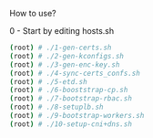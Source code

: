 How to use?

0 - Start by editing hosts.sh
```bash
(root) # ./1-gen-certs.sh
(root) # ./2-gen-kconfigs.sh
(root) # ./3-gen-enc-key.sh
(root) # ./4-sync-certs_confs.sh
(root) # ./5-etd.sh
(root) # ./6-booststrap-cp.sh
(root) # ./7-bootstrap-rbac.sh
(root) # ./8-setuplb.sh
(root) # ./9-bootstrap-workers.sh
(root) # ./10-setup-cni+dns.sh
```